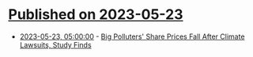 # [Published on 2023-05-23](index.md)

* [2023-05-23, 05:00:00](https://news.slashdot.org/story/23/05/23/0439245/big-polluters-share-prices-fall-after-climate-lawsuits-study-finds?utm_source=rss1.0mainlinkanon&utm_medium=feed) - [Big Polluters' Share Prices Fall After Climate Lawsuits, Study Finds](https://news.slashdot.org/story/23/05/23/0439245/big-polluters-share-prices-fall-after-climate-lawsuits-study-finds?utm_source=rss1.0mainlinkanon&utm_medium=feed)
